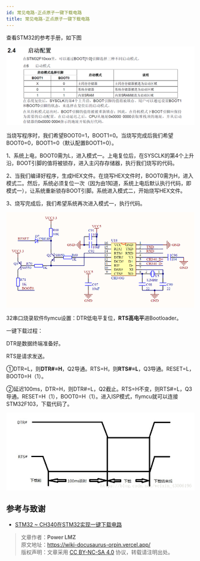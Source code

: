 ```yaml
---
id: 常见电路-正点原子一键下载电路
title: 常见电路-正点原子一键下载电路
---
```


查看STM32的参考手册，如下图

![](https://github.com/powerLMZ/picture/blob/master/%E5%90%AF%E5%8A%A8%E9%85%8D%E7%BD%AE.png?raw=true)

当烧写程序时，我们希望BOOT0=1，BOOT1=0。当烧写完成后我们希望BOOT0=0，BOOT1=0（默认配置BOOT1=0）。

1、系统上电，BOOT0需为L，进入模式一。上电复位后，在SYSCLK的第4个上升沿，BOOT引脚的值将被锁存，进入主闪存存储器，执行我们烧写的代码。

2、当我们编译好程序，生成HEX文件。在烧写HEX文件时，BOOT0需为H，进入模式二。然后，系统必须复位一次（因为由1知道，系统上电后默认执行代码，即模式一），让系统重新锁存BOOT引脚。系统进入模式二，开始烧写HEX文件。

3、烧写完成后，我们希望系统再次进入模式一，执行代码。

![](https://github.com/powerLMZ/picture/blob/master/%E4%B8%80%E9%94%AE%E4%B8%8B%E8%BD%BD%E7%94%B5%E8%B7%AF.png?raw=true)

32串口烧录软件flymcu设置：DTR低电平复位，**RTS高电平**进Bootloader。

一键下载过程：

DTR是数据终端准备好。

RTS是请求发送。 

①DTR=L，则**DTR#=H**，Q2导通。RTS=H，则**RTS#=L**，Q3导通。RESET=L，BOOT0=H（1）。

②延迟100ms，DTR=H，则DTR#=L，Q2截止。RTS=H不变，则RTS#=L，Q3导通。RESET=H（1），BOOT0=H（1）。进入ISP模式，flymcu就可以连接STM32F103，下载代码了。

![](https://github.com/powerLMZ/picture/blob/master/3.jpg?raw=true)

## 参考与致谢

- [STM32 ~ CH340在STM32实现一键下载电路](https://blog.csdn.net/weixin_34075268/article/details/93817492?spm=1001.2101.3001.6650.1&utm_medium=distribute.pc_relevant.none-task-blog-2%7Edefault%7ECTRLIST%7Edefault-1.no_search_link&depth_1-utm_source=distribute.pc_relevant.none-task-blog-2%7Edefault%7ECTRLIST%7Edefault-1.no_search_link)

> 文章作者：**Power LMZ**  
> 原文地址：https://wiki-docusaurus-orpin.vercel.app/  
> 版权声明：文章采用 [CC BY-NC-SA 4.0](https://creativecommons.org/licenses/by/4.0/deed.zh) 协议，转载请注明出处。
